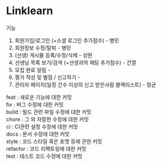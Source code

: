 # Linklearn

기능<br/>
1. 회원가입/로그인 (+소셜 로그인 추가점수) - 병민<br/>
2. 회원정보 수정/탈퇴 - 병민<br/>
3. (선생) 게시물 등록/수정/삭제 - 성현<br/>
4. 선생님 목록 보기/검색 (+선생과의 채팅 추가점수) - 건열<br/>
5. 모집 완료 알림 - <br/>
6. 평가 작성 및 별점 / 신고하기 - <br/>
7. 관리자 페이지(일정 건수 이상의 신고 받은사람 블랙리스트) - 정균<br/>

feat : 새로운 기능에 대한 커밋 <br/>
fix : 버그 수정에 대한 커밋<br/>
build : 빌드 관련 파일 수정에 대한 커밋<br/>
chore : 그 외 자잘한 수정에 대한 커밋<br/>
ci : CI관련 설정 수정에 대한 커밋<br/>
docs : 문서 수정에 대한 커밋<br/>
style : 코드 스타일 혹은 포맷 등에 관한 커밋<br/>
refactor :  코드 리팩토링에 대한 커밋<br/>
test : 테스트 코드 수정에 대한 커밋<br/>
